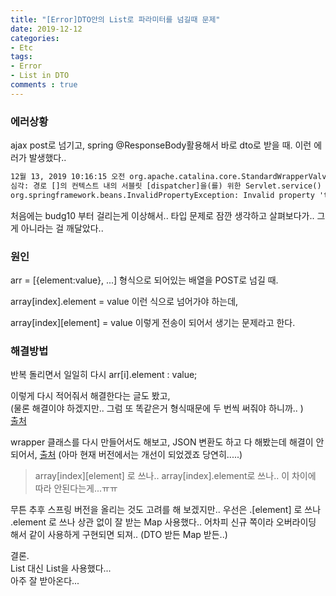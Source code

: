 ```yaml
---
title: "[Error]DTO안의 List로 파라미터를 넘길때 문제"
date: 2019-12-12
categories:
- Etc
tags:
- Error
- List in DTO
comments : true
---
```


### 에러상황
ajax post로 넘기고, spring @ResponseBody활용해서 바로 dto로 받을 때. 이런 에러가 발생했다..                   

```xml
12월 13, 2019 10:16:15 오전 org.apache.catalina.core.StandardWrapperValve invoke
심각: 경로 []의 컨텍스트 내의 서블릿 [dispatcher]을(를) 위한 Servlet.service() 호출이, 근본 원인(root cause)과 함께, 예외 [Request processing failed; nested exception is org.springframework.beans.InvalidPropertyException: Invalid property 'taCostBudgList[0][budg10]' of bean class [com.hsinfo.mvc.domain.task.TaCostBudgAddList]: Property referenced in indexed property path 'taCostBudgList[0][budg10]' is neither an array nor a List nor a Map; returned value was [400000]]을(를) 발생시켰습니다.
org.springframework.beans.InvalidPropertyException: Invalid property 'taCostBudgList[0][budg10]' of bean class [com.hsinfo.mvc.domain.task.TaCostBudgAddList]: Property referenced in indexed property path 'taCostBudgList[0][budg10]' is neither an array nor a List nor a Map; returned value was [400000]
```

처음에는 budg10 부터 걸리는게 이상해서.. 타입 문제로 잠깐 생각하고 살펴보다가.. 그게 아니라는 걸 깨달았다..         



### 원인         
arr = [{element:value}, ...] 형식으로 되어있는 배열을 POST로 넘길 때.    

array[index].element = value 이런 식으로 넘어가야 하는데,      

array[index][element] = value 이렇게 전송이 되어서 생기는 문제라고 한다.                      


### 해결방법

반복 돌리면서 일일히 다시 arr[i].element : value;        

이렇게 다시 적어줘서 해결한다는 글도 봤고,     
(물론 해결이야 하겠지만.. 그럼 또 똑같은거 형식때문에 두 번씩 써줘야 하니까.. )         
[출처](http://www.bmchild.com/2014/02/spring-mvc-3-property-referenced-in.html)


wrapper 클래스를 다시 만들어서도 해보고, JSON 변환도 하고 다 해봤는데 해결이 안되어서, 
[출처](https://stackoverflow.com/questions/23012841/receiving-json-and-deserializing-as-list-of-object-at-spring-mvc-controller)
(아마 현재 버전에서는 개선이 되었겠죠 당연히.....)    

>array[index][element] 로 쓰나.. 
array[index].element로 쓰나..
이 차이에 따라 안된다는게...ㅠㅠ



무튼 추후 스프링 버전을 올리는 것도 고려를 해 보겠지만..
우선은 .[element] 로 쓰나 .element 로 쓰나 상관 없이 잘 받는 Map 사용했다.. 
어차피 신규 쪽이라 오버라이딩 해서 같이 사용하게 구현되면 되져..  (DTO 받든 Map 받든..)

결론.    
List<DTO> 대신 List<Map>을 사용했다...     
아주 잘 받아온다...   
  



